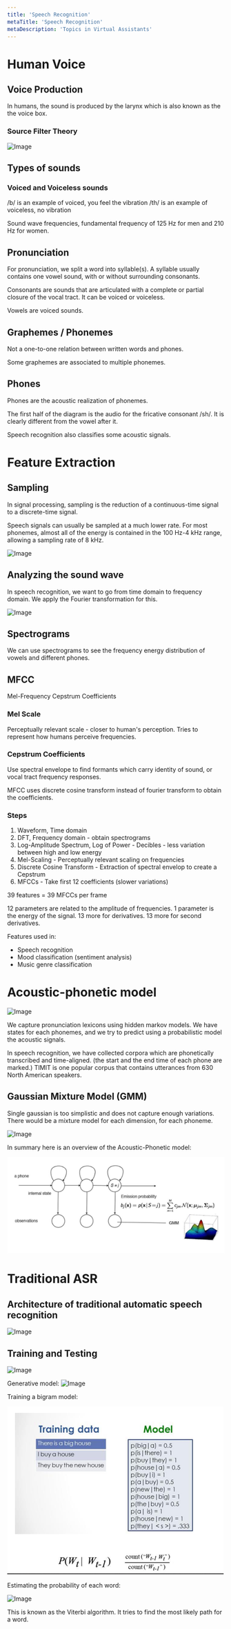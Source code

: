 ```yaml
---
title: 'Speech Recognition'
metaTitle: 'Speech Recognition'
metaDescription: 'Topics in Virtual Assistants'
---
```


# Human Voice

## Voice Production

In humans, the sound is produced by the larynx which is also known as the the voice box.

### Source Filter Theory

![Image](https://i.ytimg.com/vi/Mj53hfwC9wQ/maxresdefault.jpg)

## Types of sounds

### Voiced and Voiceless sounds

/b/ is an example of voiced, you feel the vibration
/th/ is an example of voiceless, no vibration

Sound wave frequencies, fundamental frequency of 125 Hz for men and 210 Hz for women.

## Pronunciation

For pronunciation, we split a word into syllable(s). A syllable usually contains one vowel sound, with or without surrounding consonants.

Consonants are sounds that are articulated with a complete or partial closure of the vocal tract. It can be voiced or voiceless.

Vowels are voiced sounds.

## Graphemes / Phonemes

Not a one-to-one relation between written words and phones.

Some graphemes are associated to multiple phonemes.

## Phones

Phones are the acoustic realization of phonemes.

The first half of the diagram is the audio for the fricative consonant /sh/. It is clearly different from the vowel after it.

Speech recognition also classifies some acoustic signals.

# Feature Extraction

## Sampling

In signal processing, sampling is the reduction of a continuous-time signal to a discrete-time signal.

Speech signals can usually be sampled at a much lower rate. For most phonemes, almost all of the energy is contained in the 100 Hz-4 kHz range, allowing a sampling rate of 8 kHz.

![Image](https://upload.wikimedia.org/wikipedia/commons/thumb/c/c3/Signal_Sampling.svg/800px-Signal_Sampling.svg.png)

## Analyzing the sound wave

In speech recognition, we want to go from time domain to frequency domain. We apply the Fourier transformation for this.

![Image](https://miro.medium.com/max/700/1*3JLDmhBJ6wqYqMG3gDP3BQ.jpeg)

## Spectrograms

We can use spectrograms to see the frequency energy distribution of vowels and different phones.

## MFCC

Mel-Frequency Cepstrum Coefficients

### Mel Scale

Perceptually relevant scale - closer to human's perception. Tries to represent how humans perceive frequencies.

### Cepstrum Coefficients

Use spectral envelope to find formants which carry identity of sound, or vocal tract frequency responses.

MFCC uses discrete cosine transform instead of fourier transform to obtain the coefficients.

### Steps

1. Waveform, Time domain
2. DFT, Frequency domain - obtain spectrograms
3. Log-Amplitude Spectrum, Log of Power - Decibles - less variation between high and low energy
4. Mel-Scaling - Perceptually relevant scaling on frequencies
5. Discrete Cosine Transform - Extraction of spectral envelop to create a Cepstrum
6. MFCCs - Take first 12 coefficients (slower variations)

39 features = 39 MFCCs per frame

12 parameters are related to the amplitude of frequencies.
1 parameter is the energy of the signal.
13 more for derivatives.
13 more for second derivatives.

Features used in:

- Speech recognition
- Mood classification (sentiment analysis)
- Music genre classification

# Acoustic-phonetic model

![Image](https://upload.wikimedia.org/wikipedia/commons/thumb/6/69/Waveform_spectrogram_and_transcription_of_wikipedia_in_praat.png/800px-Waveform_spectrogram_and_transcription_of_wikipedia_in_praat.png)

We capture pronunciation lexicons using hidden markov models. We have states for each phonemes, and we try to predict using a probabilistic model the acoustic signals.

In speech recognition, we have collected corpora which are phonetically transcribed and time-aligned.
(the start and the end time of each phone are marked.) TIMIT is one popular corpus that contains
utterances from 630 North American speakers.

## Gaussian Mixture Model (GMM)

Single gaussian is too simplistic and does not capture enough variations.
There would be a mixture model for each dimension, for each phoneme.

![Image](https://i.stack.imgur.com/s3QiK.png)

In summary here is an overview of the Acoustic-Phonetic model:

![Image](./images/acoustic-phonetic-model.png)

# Traditional ASR

## Architecture of traditional automatic speech recognition

![Image](https://miro.medium.com/max/700/1*3nW0qoabJ2L1AkPTjTwPZw.jpeg)

## Training and Testing

![Image](https://miro.medium.com/max/700/1*3KjCjtiap3KUDYKXyM7EJA.jpeg)

Generative model:
![Image](https://miro.medium.com/max/700/1*1lDlCezz2t5NQD4TEbA-LQ.jpeg)

Training a bigram model:

![Image](./images/bigram-model.png)

Estimating the probability of each word:

![Image](https://miro.medium.com/max/700/1*QxpJV7dzjvjeEvrpf7FXBQ.jpeg)

This is known as the Viterbi algorithm. It tries to find the most likely path for a word.
